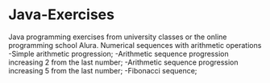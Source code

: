 # Java-Exercises
Java programming exercises from university classes or the online programming school Alura.
Numerical sequences with arithmetic operations -Simple arithmetic progression; 
-Arithmetic sequence progression increasing 2 from the last number; 
-Arithmetic sequence progression increasing 5 from the last number; 
-Fibonacci sequence;

